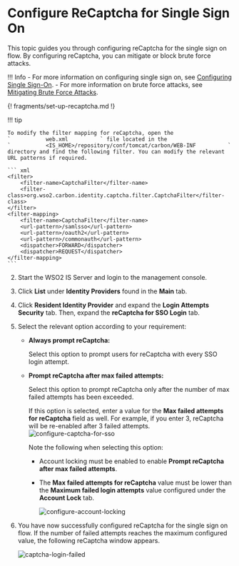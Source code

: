 # Configure ReCaptcha for Single Sign On

This topic guides you through configuring reCaptcha for the single sign
on flow. By configuring reCaptcha, you can mitigate or block brute force
attacks.

!!! Info 
    -   For more information on configuring single sign on, see [Configuring
    Single Sign-On](../../../guides/login/enable-single-sign-on/).
    -   For more information on brute force attacks, see [Mitigating Brute
    Force Attacks](../../../deploy/mitigate-attacks/mitigate-brute-force-attacks/).

{! fragments/set-up-recaptcha.md !}

!!! tip
    
    To modify the filter mapping for reCaptcha, open the
    `           web.xml          ` file located in the
    `           <IS_HOME>/repository/conf/tomcat/carbon/WEB-INF          `
    directory and find the following filter. You can modify the relevant
    URL patterns if required.

    ``` xml
    <filter>
        <filter-name>CaptchaFilter</filter-name>
        <filter-class>org.wso2.carbon.identity.captcha.filter.CaptchaFilter</filter-class>
    </filter>
    <filter-mapping>
        <filter-name>CaptchaFilter</filter-name>
        <url-pattern>/samlsso</url-pattern>
        <url-pattern>/oauth2</url-pattern>
        <url-pattern>/commonauth</url-pattern>
        <dispatcher>FORWARD</dispatcher>
        <dispatcher>REQUEST</dispatcher>
    </filter-mapping>
    ```

2.  Start the WSO2 IS Server and login to the management console.
3.  Click **List** under **Identity Providers** found in the **Main**
    tab.
4.  Click **Resident Identity Provider** and expand the **Login Attempts Security** tab. Then, expand the **reCaptcha for SSO Login** tab.
5.  Select the relevant option according to your requirement:

    - **Always prompt reCaptcha:** 

        Select this option to prompt users for reCaptcha with every SSO login attempt. 

    - **Prompt reCaptcha after max failed attempts:** 
    
        Select this option to prompt reCaptcha only after the number of max failed attempts has been exceeded. 
    
        If this option is selected, enter a value for the **Max failed attempts for reCaptcha** field as well. For example, if you enter 3, reCaptcha will be re-enabled after 3 failed attempts.  
        ![configure-captcha-for-sso](../../../assets/img/guides/recaptcha-sso.png)
        
        Note the following when selecting this option:
        
        - Account locking must be enabled to enable **Prompt reCaptcha after max failed attempts**.

        - The **Max failed attempts for reCaptcha** value must be lower than the **Maximum failed login attempts** value configured under the **Account Lock** tab.
    
            ![configure-account-locking](../../../assets/img/guides/configure-account-locking.png)
    

6.  You have now successfully configured reCaptcha for the single sign
    on flow. If the number of failed attempts reaches the maximum
    configured value, the following reCaptcha window appears.  

    ![captcha-login-failed](../../../assets/img/guides/captcha-login-failed.png)
